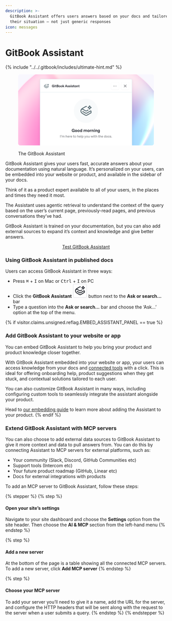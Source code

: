 ```yaml
---
description: >-
  GitBook Assistant offers users answers based on your docs and tailored to
  their situation — not just generic responses
icon: messages
---
```


# GitBook Assistant

{% include "../../.gitbook/includes/ultimate-hint.md" %}

<figure><img src="../../.gitbook/assets/23_07_25_gitbook_assistant.svg" alt="GitBook Assistant"><figcaption><p>The GitBook Assistant</p></figcaption></figure>

GitBook Assistant gives your users fast, accurate answers about your documentation using natural language. It’s personalized on your users, can be embedded into your website or product, and available in the sidebar of your docs.

Think of it as a product expert available to all of your users, in the places and times they need it most.

The Assistant uses agentic retrieval to understand the context of the query based on the user’s current page, previously-read pages, and previous conversations they’ve had.&#x20;

GitBook Assistant is trained on your documentation, but you can also add external sources to expand it’s context and knowledge and give better answers.

<p align="center"><a href="http://docs.gitbook.com/publishing-documentation/gitbook-assistant?ask=how+does+the+gitbook+assistant+help+tie+product+knowledge+closer+to+users+in+my+product" class="button primary">Test GitBook Assistant</a></p>

### Using GitBook Assistant in published docs <a href="#how-do-i-use-gitbook-ai" id="how-do-i-use-gitbook-ai"></a>

Users can access GitBook Assistant in three ways:

* Press <kbd>⌘</kbd> + <kbd>I</kbd> on Mac or <kbd>Ctrl</kbd> + <kbd>I</kbd> on PC
* Click the **GitBook Assistant** <picture><source srcset="../../.gitbook/assets/gitbook-assistant-dark.svg" media="(prefers-color-scheme: dark)"><img src="../../.gitbook/assets/gitbook-assistant.svg" alt=""></picture> button next to the **Ask or search…** bar
* Type a question into the **Ask or search…** bar and choose the ‘Ask…’ option at the top of the menu.

{% if visitor.claims.unsigned.reflag.EMBED_ASSISTANT_PANEL == true %}
### Add GitBook Assistant to your website or app

You can embed GitBook Assistant to help you bring your product and product knowledge closer together.

With GitBook Assistant embedded into your website or app, your users can access knowledge from your docs and [connected tools](./#extend-gitbook-assistant-with-mcp-servers) with a click. This is ideal for offering onboarding help, product suggestions when they get stuck, and contextual solutions tailored to each user.

You can also customize GitBook Assistant in many ways, including configuring custom tools to seamlessly integrate the assistant alongside your product.

Head to [our embedding guide](adding-gitbook-assistant-to-your-website-or-app.md) to learn more about adding the Assistant to your product.
{% endif %}

### Extend GitBook Assistant with MCP servers

You can also choose to add external data sources to GitBook Assistant to give it more context and data to pull answers from. You can do this by connecting Assistant to MCP servers for external platforms, such as:

* Your community (Slack, Discord, GitHub Communities etc)
* Support tools (Intercom etc)
* Your future product roadmap (GitHub, Linear etc)
* Docs for external integrations with products

To add an MCP server to GitBook Assistant, follow these steps:

{% stepper %}
{% step %}
#### Open your site’s settings

Navigate to your site dashboard and choose the **Settings** option from the site header. Then choose the **AI & MCP** section from the left-hand menu
{% endstep %}

{% step %}
#### Add a new server

At the bottom of the page is a table showing all the connected MCP servers. To add a new server, click **Add MCP server**
{% endstep %}

{% step %}
#### Choose your MCP server

To add your server you’ll need to give it a name, add the URL for the server, and configure the HTTP headers that will be sent along with the request to the server when a user submits a query.
{% endstep %}
{% endstepper %}
